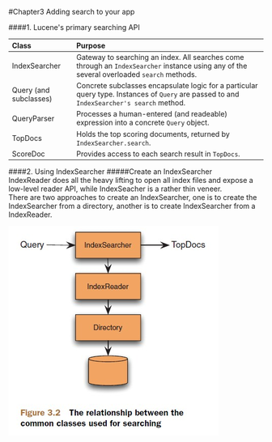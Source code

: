 #Chapter3 Adding search to your app

####1. Lucene's primary searching API

Class|Purpose
:--|:--
IndexSearcher|Gateway to searching an index. All searches come through an `IndexSearcher` instance using any of the several overloaded `search` methods.
Query (and subclasses)|Concrete subclasses encapsulate logic for a particular query type. Instances of `Query` are passed to and `IndexSearcher's search` method.
QueryParser|Processes a human-entered (and readeable) expression into a concrete `Query` object.
TopDocs|Holds the top scoring documents, returned by `IndexSearcher.search`.
ScoreDoc|Provides access to each search result in `TopDocs`.

####2. Using IndexSearcher
#####Create an IndexSearcher  
IndexReader does all the heavy lifting to open all index files and expose a low-level reader API, while IndexSeacher is a rather thin veneer.  
There are two approaches to create an IndexSearcher, one is to create the IndexSearcher from a directory, another is to create IndexSearcher from a IndexReader.  

![figure3.2](images/figure3.2.jpg)
